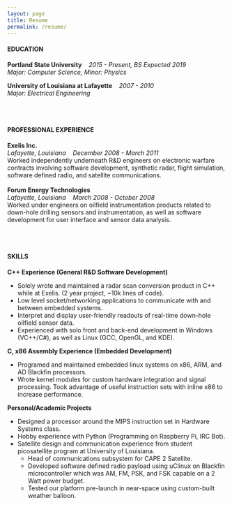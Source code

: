 ```yaml
---
layout: page
title: Resume
permalink: /resume/
---
```


#### **EDUCATION**

**Portland State University**&nbsp;&nbsp;&nbsp;&nbsp;*2015 - Present, BS Expected 2019*<br>
*Major: Computer Science, Minor: Physics*

**University of Louisiana at Lafayette**&nbsp;&nbsp;&nbsp;&nbsp;*2007 - 2010*<br>
*Major: Electrical Engineering*

<br><br>

#### **PROFESSIONAL EXPERIENCE**

**Exelis Inc.**<br>
*Lafayette, Louisiana*&nbsp;&nbsp;&nbsp;&nbsp;*December 2008 - March 2011*<br>
Worked independently underneath R&D engineers on electronic warfare contracts involving software development, synthetic radar, flight simulation, software defined radio, and satellite communications.
<br><br>
**Forum Energy Technologies**<br>
*Lafayette, Louisiana*&nbsp;&nbsp;&nbsp;&nbsp;*March 2008 - October 2008*<br>
Worked under engineers on oilfield instrumentation products related to down-hole drilling sensors and instrumentation, as well as software development for user interface and sensor data analysis.

<br><br>

#### **SKILLS**

**C++ Experience (General R&D Software Development)**

+ Solely wrote and maintained a radar scan conversion product in C++ while at Exelis. (2 year project, ~10k lines of code).
+ Low level socket/networking applications to communicate with and between embedded systems.
+ Interpret and display user-friendly readouts of real-time down-hole oilfield sensor data.
+ Experienced with solo front and back-end development in Windows (VC++/C#), as well as Linux (GCC, OpenGL, and KDE).

**C, x86 Assembly Experience (Embedded Development)**

+ Programed and maintained embedded linux systems on x86, ARM, and AD Blackfin processors.
+ Wrote kernel modules for custom hardware integration and signal processing.
Took advantage of useful instruction sets with inline x86 to increase performance.

**Personal/Academic Projects**

+ Designed a processor around the MIPS instruction set in Hardware Systems class.
+ Hobby experience with Python (Programming on Raspberry Pi, IRC Bot).
+ Satellite design and communication experience from student picosatellite program at University of Louisiana.
  + Head of communications subsystem for CAPE 2 Satellite.
  + Developed software defined radio payload using uClinux on Blackfin microcontroller which was AM, FM, PSK, and FSK capable on a 2 Watt power budget.
  + Tested our platform pre-launch in near-space using custom-built weather balloon.
